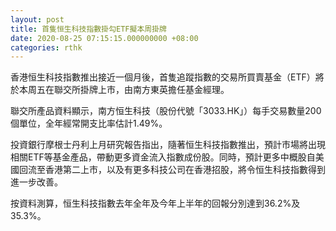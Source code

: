 ```yaml
---
layout: post
title: 首隻恒生科技指數掛勾ETF擬本周掛牌
date: 2020-08-25 07:15:15.000000000 +08:00
categories: rthk
---
```


香港恒生科技指數推出接近一個月後，首隻追蹤指數的交易所買賣基金（ETF）將於本周五在聯交所掛牌上市，由南方東英擔任基金經理。

聯交所產品資料顯示，南方恒生科技（股份代號「3033.HK」）每手交易數量200個單位，全年經常開支比率估計1.49%。

投資銀行摩根士丹利上月研究報告指出，隨著恒生科技指數推出，預計市場將出現相關ETF等基金產品，帶動更多資金流入指數成份股。同時，預計更多中概股自美國回流至香港第二上市，以及有更多科技公司在香港招股，將令恒生科技指數得到進一步改善。

按資料測算，恒生科技指數去年全年及今年上半年的回報分別達到36.2%及35.3%。
